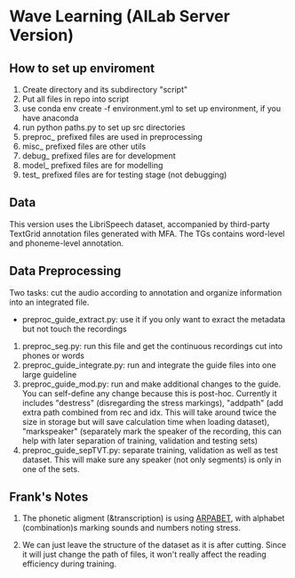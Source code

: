 # Wave Learning (AILab Server Version)

## How to set up enviroment
1. Create directory and its subdirectory "script"
2. Put all files in repo into script
3. use conda env create -f environment.yml to set up environment, if you have anaconda
4. run python paths.py to set up src directories
5. preproc_ prefixed files are used in preprocessing
6. misc_ prefixed files are other utils
7. debug_ prefixed files are for development
8. model_ prefixed files are for modelling
9. test_ prefixed files are for testing stage (not debugging)

## Data
This version uses the LibriSpeech dataset, accompanied by third-party TextGrid annotation files generated with MFA. The TGs contains word-level and phoneme-level annotation. 

## Data Preprocessing
Two tasks: cut the audio according to annotation and organize information into an integrated file. 
- preproc_guide_extract.py: use it if you only want to exract the metadata but not touch the recordings

1. preproc_seg.py: run this file and get the continuous recordings cut into phones or words  
2. preproc_guide_integrate.py: run and integrate the guide files into one large guideline  
3. preproc_guide_mod.py: run and make additional changes to the guide. You can self-define any change because this is post-hoc. Currently it includes "destress" (disregarding the stress markings), "addpath" (add extra path combined from rec and idx. This will take around twice the size in storage but will save calculation time when loading dataset), "markspeaker" (separately mark the speaker of the recording, this can help with later separation of training, validation and testing sets)  
4. preproc_guide_sepTVT.py: separate training, validation as well as test dataset. This will make sure any speaker (not only segments) is only in one of the sets. 



## Frank's Notes
1. The phonetic aligment (&transcription) is using [ARPABET](https://en.wikipedia.org/wiki/ARPABET), with alphabet (combination)s marking sounds and numbers noting stress. 

2. We can just leave the structure of the dataset as it is after cutting. Since it will just change the path of files, it won't really affect the reading efficiency during training. 
